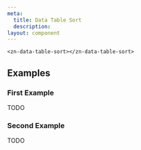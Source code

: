 ```yaml
---
meta:
  title: Data Table Sort
  description:
layout: component
---
```


```html:preview
<zn-data-table-sort></zn-data-table-sort>
```

## Examples

### First Example

TODO

### Second Example

TODO

